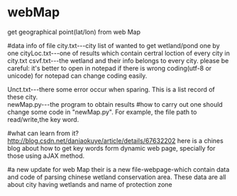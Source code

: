 # webMap
get geographical point(lat/lon) from web Map

#data info of file
city.txt---city list of wanted to get wetland/pond one by one
cityLoc.txt---one of results which contain certral loction of every city in city.txt 
csvf.txt---the wetland and their info belongs to every city. 
            please be careful: it's better to open in notepad if there is wrong coding(utf-8 or unicode) 
            for notepad can change coding easily.
            
Unct.txt---there  some error occur when sparing. This is a list record of these city.  
newMap.py---the program to obtain results
#how to carry out
one should change some code in "newMap.py". For example, the file path to read/write,the key word.

#what can learn from it?
http://blog.csdn.net/daniaokuye/article/details/67632202
here is a chines blog about how to get key words form dynamic web page, specially for those using aJAX method.


#a new update for web Map
their is a new file-webpage-which contain data and code of parsing chinese wetland conservation area. 
These data are all about city having wetlands and name of protection zone
